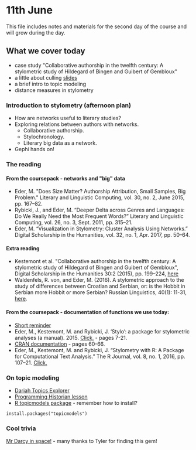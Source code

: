 # 11th June
This file includes notes and materials for the second day of the course and will grow during the day.
## What we cover today
  * case study "Collaborative authorship in the twelfth century: A stylometric study of Hildegard of Bingen and Guibert of Gembloux"
  * a little about culling [slides](https://joannaby.github.io/Culling/Culling.html)
  * a brief intro to topic modeling
  * distance measures in stylometry
  
  
### Introduction to stylometry (afternoon plan)
* How are networks useful to literary studies?
* Exploring relations between authors with networks.
  * Collaborative authorship.
  * Stylochronology.
  * Literary big data as a network.  
* Gephi hands on!
  
### The reading
#### From the coursepack - networks and "big" data
* Eder, M. "Does Size Matter? Authorship Attribution, Small Samples, Big Problem." Literary and Linguistic Computing, vol. 30, no. 2, June 2015, pp. 167–82.  
* Rybicki, J., and Eder, M. “Deeper Delta across Genres and Languages: Do We Really Need the Most Frequent Words?” Literary and Linguistic Computing, vol. 26, no. 3, Sept. 2011, pp. 315–21.  
* Eder, M. “Visualization in Stylometry: Cluster Analysis Using Networks.” Digital Scholarship in the Humanities, vol. 32, no. 1, Apr. 2017, pp. 50–64.  

#### Extra reading
* Kestemont et al. "Collaborative authorship in the twelfth century: A stylometric study of Hildegard of Bingen and Guibert of Gembloux", Digital Scholarship in the Humanities 30:2 (2015), pp. 199–224, [here](https://academic.oup.com/dsh/article/30/2/199/389065)
* Waldenfels, R. von, and Eder, M. (2016). A stylometric approach to the study of differences between Croatian and Serbian, or: is the Hobbit in Serbian more Hobbit or more Serbian? Russian Linguistics, 40(1): 11-31, [here](https://www.readcube.com/articles/10.1007%2Fs11185-015-9155-4?author_access_token=iV_8_zTtyav_ifZMovzoAPe4RwlQNchNByi7wbcMAY5cDcal5rddK6Gvy0a6bnmz2ryC6ldf36rLEQY4H3NmrJ6jI-jyvC-H_-RYTrvpf2NXBpudlgy6pyZPuW7DOG9jvTSwDeAx-pcoUMwEKaHVQA==).

#### From the coursepack - documentation of functions we use today:
* [Short reminder](https://computationalstylistics.github.io/stylo_nutshell/#running-stylo)
* Eder, M., Kestemont, M. and Rybicki, J. ‘Stylo’: a package for stylometric analyses (a manual). 2015. [Click.](https://sites.google.com/site/computationalstylistics/stylo/stylo_howto.pdf?attredirects=1) - pages 7-21.
* [CRAN documentation](https://cran.r-project.org/web/packages/stylo/stylo.pdf) - pages 60-66.
* Eder, M., Kestemont, M. and Rybicki, J. “Stylometry with R: A Package for Computational Text Analysis.” The R Journal, vol. 8, no. 1, 2016, pp. 107–21. [Click.](https://journal.r-project.org/archive/2016/RJ-2016-007/RJ-2016-007.pdf) 

### On topic modeling
* [Dariah Topics Explorer](https://dariah-de.github.io/TopicsExplorer/)
* [Programming Historian lesson](https://programminghistorian.org/en/lessons/topic-modeling-and-mallet)
* [R topicmodels package](https://cran.r-project.org/web/packages/topicmodels/index.html) - remember how to install? 
```
install.packages("topicmodels")
```

### Cool trivia
[Mr Darcy in space!](https://archiveofourown.org/works/14296110/chapters/32980422) - many thanks to Tyler for finding this gem!
